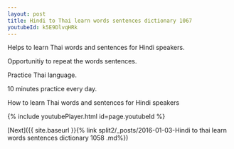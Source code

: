 ```yaml
---
layout: post
title: Hindi to Thai learn words sentences dictionary 1067 
youtubeId: k5E9DlvqHRk
---
```

 
 
Helps to learn Thai words and sentences for Hindi speakers.

Opportunitiy to repeat the words sentences. 

Practice Thai language. 
 
10 minutes practice every day. 
 
How to learn Thai words and sentences for Hindi speakers 
 
{% include youtubePlayer.html id=page.youtubeId %}
 
 
[Next]({{ site.baseurl }}{% link  split2/_posts/2016-01-03-Hindi to thai learn words sentences dictionary 1058 .md%})
 
